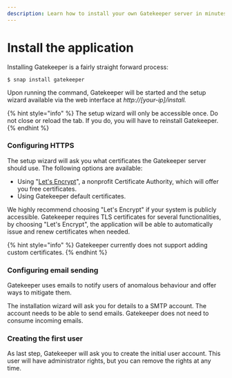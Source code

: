 ```yaml
---
description: Learn how to install your own Gatekeeper server in minutes using Snap.
---
```


# Install the application

Installing Gatekeeper is a fairly straight forward process:

```
$ snap install gatekeeper
```

Upon running the command, Gatekeeper will be started and the setup wizard available via the web interface at _http://\[your-ip\]/install._

{% hint style="info" %}
The setup wizard will only be accessible once. Do not close or reload the tab. If you do, you will have to reinstall Gatekeeper.
{% endhint %}

### Configuring HTTPS

The setup wizard will ask you what certificates the Gatekeeper server should use. The following options are available:

* Using "[Let's Encrypt](https://letsencrypt.org/)", a nonprofit Certificate Authority, which will offer you free certificates. 
* Using Gatekeeper default certificates. 

We highly recommend choosing "Let's Encrypt" if your system is publicly accessible. Gatekeeper requires TLS certificates for several functionalities, by choosing "Let's Encrypt", the application will be able to automatically issue and renew certificates when needed.

{% hint style="info" %}
Gatekeeper currently does not support adding custom certificates.
{% endhint %}

### Configuring email sending

Gatekeeper uses emails to notify users of anomalous behaviour and offer ways to mitigate them.

The installation wizard will ask you for details to a SMTP account. The account needs to be able to send emails. Gatekeeper does not need to consume incoming emails.

### Creating the first user

As last step, Gatekeeper will ask you to create the initial user account. This user will have administrator rights, but you can remove the rights at any time.

